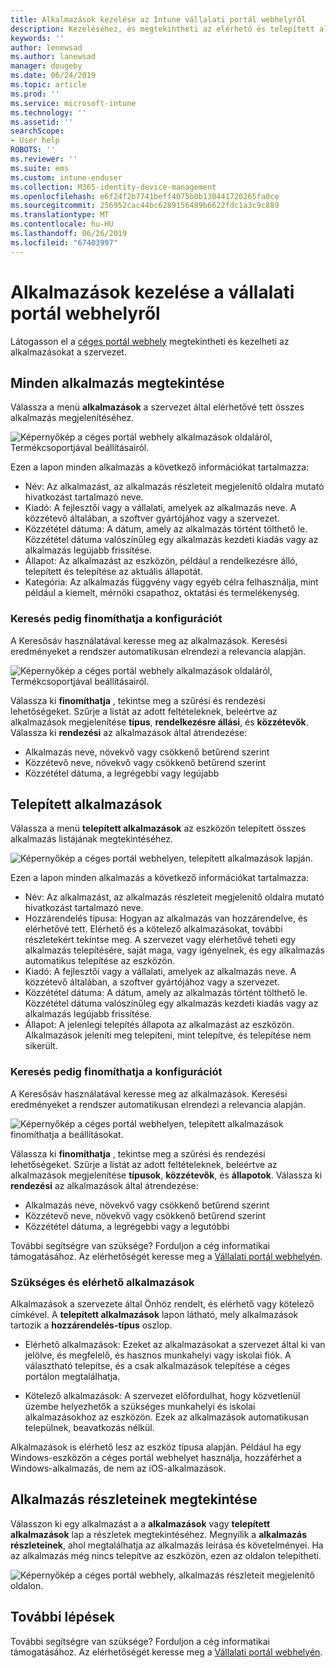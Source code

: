 ```yaml
---
title: Alkalmazások kezelése az Intune vállalati portál webhelyről
description: Kezeléséhez, és megtekintheti az elérhető és telepített alkalmazások
keywords: ''
author: lenewsad
ms.author: lanewsad
manager: dougeby
ms.date: 06/24/2019
ms.topic: article
ms.prod: ''
ms.service: microsoft-intune
ms.technology: ''
ms.assetid: ''
searchScope:
- User help
ROBOTS: ''
ms.reviewer: ''
ms.suite: ems
ms.custom: intune-enduser
ms.collection: M365-identity-device-management
ms.openlocfilehash: e6f24f2b7741beff4075b0b130441720265fa0ce
ms.sourcegitcommit: 256952cac44bc6289156489b6622fdc1a3c9c889
ms.translationtype: MT
ms.contentlocale: hu-HU
ms.lasthandoff: 06/26/2019
ms.locfileid: "67403997"
---
```

# <a name="manage-apps-from-the-company-portal-website"></a>Alkalmazások kezelése a vállalati portál webhelyről 
Látogasson el a [céges portál webhely](https://portal.manage.microsoft.com) megtekintheti és kezelheti az alkalmazásokat a szervezet. 

## <a name="view-all-apps"></a>Minden alkalmazás megtekintése  
Válassza a menü **alkalmazások** a szervezet által elérhetővé tett összes alkalmazás megjelenítéséhez. 

   ![Képernyőkép a céges portál webhely alkalmazások oldaláról, Termékcsoportjával beállításairól.](./media/intune-view-apps-1907.png)  

Ezen a lapon minden alkalmazás a következő információkat tartalmazza:  

* Név: Az alkalmazást, az alkalmazás részleteit megjelenítő oldalra mutató hivatkozást tartalmazó neve.
* Kiadó: A fejlesztői vagy a vállalati, amelyek az alkalmazás neve. A közzétevő általában, a szoftver gyártójához vagy a szervezet.  
* Közzététel dátuma: A dátum, amely az alkalmazás történt tölthető le. Közzététel dátuma valószínűleg egy alkalmazás kezdeti kiadás vagy az alkalmazás legújabb frissítése.
* Állapot: Az alkalmazást az eszközön, például a rendelkezésre álló, telepített és telepítése az aktuális állapotát. 
* Kategória: Az alkalmazás függvény vagy egyéb célra felhasználja, mint például a kiemelt, mérnöki csapathoz, oktatási és termelékenység.  

### <a name="search-and-refine"></a>Keresés pedig finomíthatja a konfigurációt   

A Keresősáv használatával keresse meg az alkalmazások. Keresési eredményeket a rendszer automatikusan elrendezi a relevancia alapján.  

   ![Képernyőkép a céges portál webhely alkalmazások oldaláról, Termékcsoportjával beállításairól.](./media/intune-refine-all-apps-1907.png)  

Válassza ki **finomíthatja** , tekintse meg a szűrési és rendezési lehetőségeket. Szűrje a listát az adott feltételeknek, beleértve az alkalmazások megjelenítése **típus**, **rendelkezésre állási**, és **közzétevők**. Válassza ki **rendezési** az alkalmazások által átrendezése:

* Alkalmazás neve, növekvő vagy csökkenő betűrend szerint 
* Közzétevő neve, növekvő vagy csökkenő betűrend szerint 
* Közzététel dátuma, a legrégebbi vagy legújabb  

## <a name="view-installed-apps"></a>Telepített alkalmazások  
Válassza a menü **telepített alkalmazások** az eszközön telepített összes alkalmazás listájának megtekintéséhez.  

   ![Képernyőkép a céges portál webhelyen, telepített alkalmazások lapján.](./media/intune-installed-apps-1907.png)  


Ezen a lapon minden alkalmazás a következő információkat tartalmazza:  

* Név: Az alkalmazást, az alkalmazás részleteit megjelenítő oldalra mutató hivatkozást tartalmazó neve.
* Hozzárendelés típusa: Hogyan az alkalmazás van hozzárendelve, és elérhetővé tett. Elérhető és a kötelező alkalmazásokat, további részletekért tekintse meg. A szervezet vagy elérhetővé teheti egy alkalmazás telepítésére, saját maga, vagy igényelnek, és egy alkalmazás automatikus telepítése az eszközön.  
* Kiadó: A fejlesztői vagy a vállalati, amelyek az alkalmazás neve. A közzétevő általában, a szoftver gyártójához vagy a szervezet.  
* Közzététel dátuma: A dátum, amely az alkalmazás történt tölthető le. Közzététel dátuma valószínűleg egy alkalmazás kezdeti kiadás vagy az alkalmazás legújabb frissítése.
* Állapot: A jelenlegi telepítés állapota az alkalmazást az eszközön. Alkalmazások jeleníti meg telepíteni, mint telepítve, és telepítése nem sikerült.  

### <a name="search-and-refine"></a>Keresés pedig finomíthatja a konfigurációt  

A Keresősáv használatával keresse meg az alkalmazások. Keresési eredményeket a rendszer automatikusan elrendezi a relevancia alapján.  

   ![Képernyőkép a céges portál webhelyen, telepített alkalmazások finomíthatja a beállításokat.](./media/intune-installed-refine-1907.png)  

Válassza ki **finomíthatja** , tekintse meg a szűrési és rendezési lehetőségeket. Szűrje a listát az adott feltételeknek, beleértve az alkalmazások megjelenítése **típusok**, **közzétevők**, és **állapotok**. Válassza ki **rendezési** az alkalmazások által átrendezése:

* Alkalmazás neve, növekvő vagy csökkenő betűrend szerint  
* Közzétevő neve, növekvő vagy csökkenő betűrend szerint  
* Közzététel dátuma, a legrégebbi vagy a legutóbbi  

További segítségre van szüksége? Forduljon a cég informatikai támogatásához. Az elérhetőségét keresse meg a [Vállalati portál webhelyén](https://go.microsoft.com/fwlink/?linkid=2010980).  

### <a name="available-and-required-apps"></a>Szükséges és elérhető alkalmazások
Alkalmazások a szervezete által Önhöz rendelt, és elérhető vagy kötelező címkével. A **telepített alkalmazások** lapon látható, mely alkalmazások tartozik a **hozzárendelés-típus** oszlop. 


* Elérhető alkalmazások: Ezeket az alkalmazásokat a szervezet által ki van jelölve, és megfelelő, és hasznos munkahelyi vagy iskolai fiók. A választható telepítse, és a csak alkalmazások telepítése a céges portálon megtalálhatja. 

* Kötelező alkalmazások: A szervezet előfordulhat, hogy közvetlenül üzembe helyezhetők a szükséges munkahelyi és iskolai alkalmazásokhoz az eszközön. Ezek az alkalmazások automatikusan települnek, beavatkozás nélkül. 

Alkalmazások is elérhető lesz az eszköz típusa alapján. Például ha egy Windows-eszközön a céges portál webhelyet használja, hozzáférhet a Windows-alkalmazás, de nem az iOS-alkalmazások.  

## <a name="view-app-details"></a>Alkalmazás részleteinek megtekintése  
Válasszon ki egy alkalmazást a a **alkalmazások** vagy **telepített alkalmazások** lap a részletek megtekintéséhez. Megnyílik a **alkalmazás részleteinek**, ahol megtalálhatja az alkalmazás leírása és követelményei. Ha az alkalmazás még nincs telepítve az eszközön, ezen az oldalon telepítheti. 


   ![Képernyőkép a céges portál webhely, alkalmazás részleteit megjelenítő oldalon.](./media/intune-app-details-1907.png)  

## <a name="next-steps"></a>További lépések
További segítségre van szüksége? Forduljon a cég informatikai támogatásához. Az elérhetőségét keresse meg a [Vállalati portál webhelyén](https://go.microsoft.com/fwlink/?linkid=2010980).  
